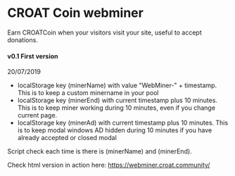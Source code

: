 # CROAT Coin webminer
Earn CROATCoin when your visitors visit your site, useful to accept donations.

#### v0.1 First version
20/07/2019

* localStorage key (minerName) with value "WebMiner-" + timestamp. This is to keep a custom minername in your pool
* localStorage key (minerEnd) with current timestamp plus 10 minutes. This is to keep miner working during 10 minutes, even if you change current page.
* localStorage key (minerAd) with current timestamp plus 10 minutes. This is to keep modal windows AD hidden during 10 minutes if you have already accepted or closed modal 

Script check each time is there is (minerName) and (minerEnd). 




Check html version in action here: https://webminer.croat.community/